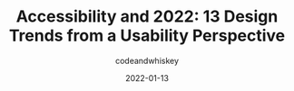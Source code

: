 ---
author: codeandwhiskey
date: 2022-01-13
draft: true
publisher: bethannon
tags:
  - accessibility
  - design
  - usability
target_url: https://bhmbizsites.com/accessibility-and-2022-13-design-trends-from-a-usability-perspective/
title: "Accessibility and 2022: 13 Design Trends from a Usability Perspective"
---
